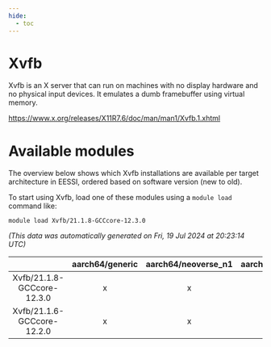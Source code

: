 ```yaml
---
hide:
  - toc
---
```


Xvfb
====


Xvfb is an X server that can run on machines with no display hardware and no physical input devices. It emulates a dumb framebuffer using virtual memory.

https://www.x.org/releases/X11R7.6/doc/man/man1/Xvfb.1.xhtml
# Available modules


The overview below shows which Xvfb installations are available per target architecture in EESSI, ordered based on software version (new to old).

To start using Xvfb, load one of these modules using a `module load` command like:

```shell
module load Xvfb/21.1.8-GCCcore-12.3.0
```

*(This data was automatically generated on Fri, 19 Jul 2024 at 20:23:14 UTC)*  

| |aarch64/generic|aarch64/neoverse_n1|aarch64/neoverse_v1|x86_64/generic|x86_64/amd/zen2|x86_64/amd/zen3|x86_64/intel/haswell|x86_64/intel/skylake_avx512|
| :---: | :---: | :---: | :---: | :---: | :---: | :---: | :---: | :---: |
|Xvfb/21.1.8-GCCcore-12.3.0|x|x|x|x|x|x|x|x|
|Xvfb/21.1.6-GCCcore-12.2.0|x|x|x|x|x|x|x|x|
